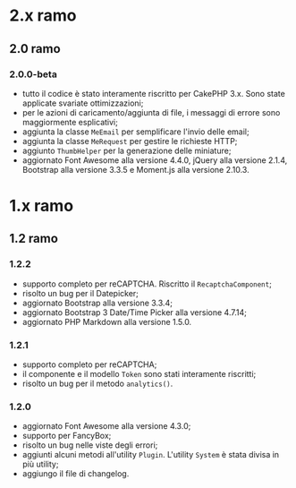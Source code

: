 # 2.x ramo
## 2.0 ramo
### 2.0.0-beta
* tutto il codice è stato interamente riscritto per CakePHP 3.x. Sono state applicate svariate ottimizzazioni;
* per le azioni di caricamento/aggiunta di file, i messaggi di errore sono maggiormente esplicativi;
* aggiunta la classe `MeEmail` per semplificare l'invio delle email;
* aggiunta la classe `MeRequest` per gestire le richieste HTTP;
* aggiunto `ThumbHelper` per la generazione delle miniature;
* aggiornato Font Awesome alla versione 4.4.0, jQuery alla versione 2.1.4, Bootstrap alla versione 3.3.5 e Moment.js alla versione 2.10.3.

# 1.x ramo
## 1.2 ramo
### 1.2.2
* supporto completo per reCAPTCHA. Riscritto il `RecaptchaComponent`;
* risolto un bug per il Datepicker;
* aggiornato Bootstrap alla versione 3.3.4;
* aggiornato Bootstrap 3 Date/Time Picker alla versione 4.7.14;
* aggiornato PHP Markdown alla versione 1.5.0.

### 1.2.1
* supporto completo per reCAPTCHA;
* il componente e il modello `Token` sono stati interamente riscritti;
* risolto un bug per il metodo `analytics()`.

### 1.2.0
* aggiornato Font Awesome alla versione 4.3.0;
* supporto per FancyBox;
* risolto un bug nelle viste degli errori;
* aggiunti alcuni metodi all'utility `Plugin`. L'utility `System` è stata divisa in più utility;
* aggiungo il file di changelog.